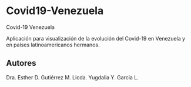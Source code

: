 # Covid19-Venezuela
Covid-19 Venezuela

Aplicación para visualización de la evolución del Covid-19 en Venezuela y en países latinoamericanos hermanos.


## Autores

Dra. Esther D. Gutiérrez M. 
Licda. Yugdalia Y. Garcia L.
